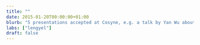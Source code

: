 ```yaml
---
title: ""
date: 2015-01-20T00:00:00+01:00
blurb: "5 presentations accepted at Cosyne, e.g. a talk by Yan Wu about representing context in the hippocampus"
labs: ["lengyel"]
draft: false
---
```

